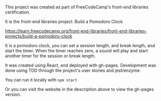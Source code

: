 This project was created as part of FreeCodeCamp's front-end libraries certification.

It is the front-end libraries project: Build a Pomodoro Clock

https://learn.freecodecamp.org/front-end-libraries/front-end-libraries-projects/build-a-pomodoro-clock

It is a pomodoro clock, you can set a session length, and break length, and start the timer. When the timer reaches zero, a sound will play and start another timer for the session or break length.

It was created using React, and deployed with gh-pages. Development was done using TDD through the project's user stories and jest/enzyme.

You can run it locally with `npm start`

Or you can visit the website in the description above to view the gh-pages version.

